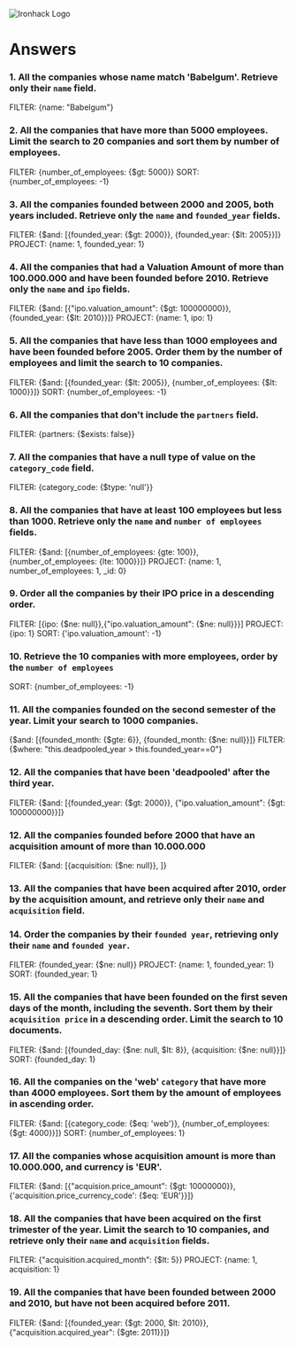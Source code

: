 ![Ironhack Logo](https://i.imgur.com/1QgrNNw.png)

# Answers

### 1. All the companies whose name match 'Babelgum'. Retrieve only their `name` field.

<!-- Your Code Goes Here -->
FILTER: {name: "Babelgum"}


### 2. All the companies that have more than 5000 employees. Limit the search to 20 companies and sort them by **number of employees**.

<!-- Your Code Goes Here -->
FILTER: {number_of_employees: {$gt: 5000}}
SORT: {number_of_employees: -1}

### 3. All the companies founded between 2000 and 2005, both years included. Retrieve only the `name` and `founded_year` fields.

<!-- Your Code Goes Here -->
FILTER: {$and: [{founded_year: {$gt: 2000}}, {founded_year: {$lt: 2005}}]}
PROJECT: {name: 1, founded_year: 1}


### 4. All the companies that had a Valuation Amount of more than 100.000.000 and have been founded before 2010. Retrieve only the `name` and `ipo` fields.

<!-- Your Code Goes Here -->
FILTER: {$and: [{"ipo.valuation_amount": {$gt: 100000000}}, {founded_year: {$lt: 2010}}]}
PROJECT: {name: 1, ipo: 1}

### 5. All the companies that have less than 1000 employees and have been founded before 2005. Order them by the number of employees and limit the search to 10 companies.

<!-- Your Code Goes Here -->
FILTER: {$and: [{founded_year: {$lt: 2005}}, {number_of_employees: {$lt: 1000}}]}
SORT: {number_of_employees: -1}

### 6. All the companies that don't include the `partners` field.

<!-- Your Code Goes Here -->
FILTER: {partners: {$exists: false}}

### 7. All the companies that have a null type of value on the `category_code` field.

<!-- Your Code Goes Here -->
FILTER: {category_code: {$type: 'null'}}

### 8. All the companies that have at least 100 employees but less than 1000. Retrieve only the `name` and `number of employees` fields.

<!-- gte = greater than or equal -->
FILTER: {$and: [{number_of_employees: {gte: 100}}, {number_of_employees: {lte: 1000}}]}
PROJECT: {name: 1, number_of_employees: 1, _id: 0}

### 9. Order all the companies by their IPO price in a descending order.

<!-- ne = not equal -->
FILTER: [{ipo: {$ne: null}},{"ipo.valuation_amount": {$ne: null}}}]
PROJECT: {ipo: 1}
SORT: {'ipo.valuation_amount': -1}

### 10. Retrieve the 10 companies with more employees, order by the `number of employees`

<!-- Your Code Goes Here -->
SORT: {number_of_employees: -1}

### 11. All the companies founded on the second semester of the year. Limit your search to 1000 companies.

<!-- Your Code Goes Here -->
{$and: [{founded_month: {$gte: 6}}, {founded_month: {$ne: null}}]}
FILTER: {$where: "this.deadpooled_year > this.founded_year==0"}

### 12. All the companies that have been 'deadpooled' after the third year.

<!-- Your Code Goes Here -->
FILTER: {$and: [{founded_year: {$gt: 2000}}, {"ipo.valuation_amount": {$gt: 100000000}}]}

### 12. All the companies founded before 2000 that have an acquisition amount of more than 10.000.000

<!-- Your Code Goes Here -->
FILTER: {$and: [{acquisition: {$ne: null}}, ]}

### 13. All the companies that have been acquired after 2010, order by the acquisition amount, and retrieve only their `name` and `acquisition` field.

<!-- Your Code Goes Here -->

### 14. Order the companies by their `founded year`, retrieving only their `name` and `founded year`.

<!-- Your Code Goes Here -->
FILTER: {founded_year: {$ne: null}}
PROJECT: {name: 1, founded_year: 1}
SORT: {founded_year: 1}

### 15. All the companies that have been founded on the first seven days of the month, including the seventh. Sort them by their `acquisition price` in a descending order. Limit the search to 10 documents.

<!-- Your Code Goes Here -->
FILTER: {$and: [{founded_day: {$ne: null, $lt: 8}}, {acquisition: {$ne: null}}]}
SORT: {founded_day: 1}

### 16. All the companies on the 'web' `category` that have more than 4000 employees. Sort them by the amount of employees in ascending order.

<!-- Your Code Goes Here -->
FILTER: {$and: [{category_code: {$eq: 'web'}}, {number_of_employees: {$gt: 4000}}]}
SORT: {number_of_employees: 1}


### 17. All the companies whose acquisition amount is more than 10.000.000, and currency is 'EUR'.

<!-- Your Code Goes Here -->
FILTER: {$and: [{"acquision.price_amount": {$gt: 10000000}}, {'acquisition.price_currency_code': {$eq: 'EUR'}}]}

### 18. All the companies that have been acquired on the first trimester of the year. Limit the search to 10 companies, and retrieve only their `name` and `acquisition` fields.

<!-- Your Code Goes Here -->
FILTER: {"acquisition.acquired_month": {$lt: 5}}
PROJECT: {name: 1, acquisition: 1}

### 19. All the companies that have been founded between 2000 and 2010, but have not been acquired before 2011.

<!-- Your Code Goes Here -->
FILTER: {$and: [{founded_year: {$gt: 2000, $lt: 2010}}, {"acquisition.acquired_year": {$gte: 2011}}]}


